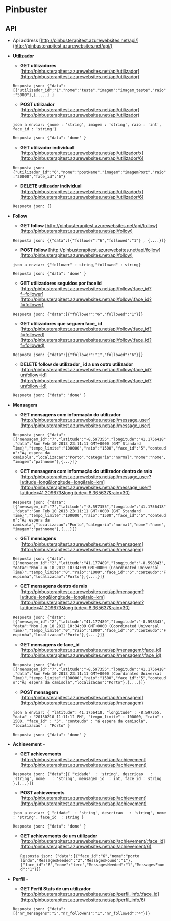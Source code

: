 # Pinbuster


## API
  - Api address [http://pinbusterapitest.azurewebsites.net/api/](http://pinbusterapitest.azurewebsites.net/api/)

  - **Utilizador**

    - **GET utilizadores**  [http://pinbusterapitest.azurewebsites.net/api/utilizador](http://pinbusterapitest.azurewebsites.net/api/utilizador)
    
     `Resposta json:
     {"data":[{"utilizador_id":"1","nome":"teste","imagem":"imagem_teste","raio":"5000"},{.....} }
    `

    - **POST utilizador**  [http://pinbusterapitest.azurewebsites.net/api/utilizador](http://pinbusterapitest.azurewebsites.net/api/utilizador)
    
     `json a enviar:
     {nome : 'string', imagem : 'string', raio : 'int', face_id : 'string'}
     `

     `Resposta json:
     {"data": 'done' }
     `

    - **GET utilizador individual**  [http://pinbusterapitest.azurewebsites.net/api/utilizador/x](http://pinbusterapitest.azurewebsites.net/api/utilizador/6)
    
     `Resposta json:
     {"utilizador_id":"6","nome":"postName","imagem":"imagemPost","raio":"20000","face_id":"6"}
     `


    - **DELETE utilizador individual**  [http://pinbusterapitest.azurewebsites.net/api/utilizador/x](http://pinbusterapitest.azurewebsites.net/api/utilizador/6)
    
     `Resposta json:
     {}
     `






  - **Follow**

    - **GET follow**  [http://pinbusterapitest.azurewebsites.net/api/follow](http://pinbusterapitest.azurewebsites.net/api/follow)
    
     `Resposta json:
     {{"data":[{"follower":"6","followed":"1"} , {....}]}
     `
    - **POST follow**  [http://pinbusterapitest.azurewebsites.net/api/follow](http://pinbusterapitest.azurewebsites.net/api/follow)
    
     `json a enviar:
     {"follower" : string,"followed" : string}
     `

     `Resposta json:
     {"data": 'done' }
     `
    - **GET utilizadores seguidos por face id**  [http://pinbusterapitest.azurewebsites.net/api/follow/:face_id?f=follower](http://pinbusterapitest.azurewebsites.net/api/follow/:face_id?f=follower)
    
     `Resposta json:
     {"data":[{"follower":"6","followed":"1"}]}
     `
    - **GET utilizadores que seguem face_ id**  [http://pinbusterapitest.azurewebsites.net/api/follow/:face_id?f=followed](http://pinbusterapitest.azurewebsites.net/api/follow/:face_id?f=followed)
    
     `Resposta json:
     {"data":[{"follower":"1","followed":"6"}]}
     `

    - **DELETE follow de utilizador_ id a um outro utilizador**  [http://pinbusterapitest.azurewebsites.net/api/follow/:face_id?unfollow=id](http://pinbusterapitest.azurewebsites.net/api/follow/:face_id?unfollow=id)
    
     `Resposta json:
     {"data": 'done' }
     `





  - **Mensagem**
     - **GET mensagens com informação do utilizador**  [http://pinbusterapitest.azurewebsites.net/api/message_user](http://pinbusterapitest.azurewebsites.net/api/message_user)
    
    
      `Resposta json:
     {"data":[{"mensagem_id":"7","latitude":"-8.597355","longitude":"41.1756418","data":"Sun Feb 10 2013 23:11:11 GMT+0000 (GMT Standard Time)","tempo_limite":"100000","raio":"1500","face_id":"5","conteudo":"Ã¡ espera da camisola","localizacao":"Porto","categoria":"normal","nome":"nome","imagem":"pathnome"},{...}]}
     `


     - **GET mensagens com informação do utilizador dentro de raio**  [http://pinbusterapitest.azurewebsites.net/api/message_user?latitude=long&longitude=long&raio=km](http://pinbusterapitest.azurewebsites.net/api/message_user?latitude=41.209673&longitude=-8.365637&raio=30)
    
    
      `Resposta json:
     {"data":[{"mensagem_id":"7","latitude":"-8.597355","longitude":"41.1756418","data":"Sun Feb 10 2013 23:11:11 GMT+0000 (GMT Standard Time)","tempo_limite":"100000","raio":"1500","face_id":"5","conteudo":"Ã¡ espera da camisola","localizacao":"Porto","categoria":"normal","nome":"nome","imagem":"pathnome"},{...}]}
     `

    

    - **GET mensagens**  [http://pinbusterapitest.azurewebsites.net/api/mensagem](http://pinbusterapitest.azurewebsites.net/api/mensagem)
    
     `Resposta json:
     {"data":[{"mensagem_id":"2","latitude":"41.177489","longitude":"-8.598343","data":"Mon Jun 18 2012 10:34:09 GMT+0000 (Coordinated Universal Time)","tempo_limite":"0","raio":"1000","face_id":"6","conteudo":"Feupinha","localizacao":"Porto"},{....}]}
     `

    - **GET mensagens dentro de raio**  [http://pinbusterapitest.azurewebsites.net/api/mensagem?latitude=long&longitude=long&raio=km](http://pinbusterapitest.azurewebsites.net/api/mensagem?latitude=41.209673&longitude=-8.365637&raio=30)
    
     `Resposta json:
     {"data":[{"mensagem_id":"2","latitude":"41.177489","longitude":"-8.598343","data":"Mon Jun 18 2012 10:34:09 GMT+0000 (Coordinated Universal Time)","tempo_limite":"0","raio":"1000","face_id":"6","conteudo":"Feupinha","localizacao":"Porto"},{....}]}
     `



    - **GET mensagens de face_id**  [http://pinbusterapitest.azurewebsites.net/api/mensagem/:face_id](http://pinbusterapitest.azurewebsites.net/api/mensagem/:face_id)
    
     `Resposta json:
{"data":[{"mensagem_id":"7","latitude":"-8.597355","longitude":"41.1756418","data":"Sun Feb 10 2013 23:11:11 GMT+0000 (Coordinated Universal Time)","tempo_limite":"100000","raio":"1500","face_id":"5","conteudo":"Ã¡ espera da camisola","localizacao":"Porto"},{....}]}
     `


    - **POST mensagem**  [http://pinbusterapitest.azurewebsites.net/api/mensagem](http://pinbusterapitest.azurewebsites.net/api/mensagem)
    
     `json a enviar:
     {
"latitude": 41.1756418,
"longitude" : -8.597355,
"data" : "20130210 11:11:11 PM",
"tempo_limite" : 100000,
"raio" : 1500,
"face_id" : "5",
"conteudo" : "á espera da camisola",
"localizacao" : "Porto"
}
     `

     `Resposta json:
     {"data": 'done' }
     `





  - **Achievement** - 


    - **GET achievements**  [http://pinbusterapitest.azurewebsites.net/api/achievement](http://pinbusterapitest.azurewebsites.net/api/achievement)
    
     `Resposta json:
     {"data":[{
"cidade"  : 'string',
descricao   : 'string',
nome   : 'string',
mensagem_id  : int,
face_id : string
},{...}]}
     `

    - **POST achievements**  [http://pinbusterapitest.azurewebsites.net/api/achievement](http://pinbusterapitest.azurewebsites.net/api/achievement)
    
     `json a enviar:
     {
"cidade"  : 'string',
descricao   : 'string',
nome   : 'string',
face_id  : string
}
     `

      `Resposta json:
     {"data": 'done' }
     `

    - **GET achievements de um utilizador**  [http://pinbusterapitest.azurewebsites.net/api/achievement/:face_id](http://pinbusterapitest.azurewebsites.net/api/achievement/6)
    
    
      `Resposta json:
     {"data":[{"face_id":"6","nome":"porto lindo","MessagesNeeded":"2","MessagesFound":"1"},{"face_id":"6","nome":"terc","MessagesNeeded":"1","MessagesFound":"1"}]}
     `


  - **Perfil** - 

     - **GET Perfil Stats de um utilizador**  [http://pinbusterapitest.azurewebsites.net/api/perfil_info/:face_id](http://pinbusterapitest.azurewebsites.net/api/perfil_info/6)
    
    
      `Resposta json:
     {"data":[{"nr_mensagens":"5","nr_followers":"1","nr_followed":"4"}]}
     `